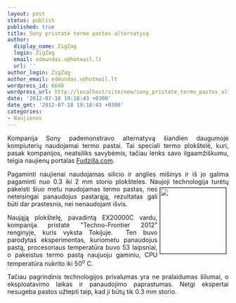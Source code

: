 ```yaml
---
layout: post
status: publish
published: true
title: Sony pristatė termo pastos alternatyvą
author:
  display_name: ZigZag
  login: ZigZag
  email: edmundas.v@hotmail.lt
  url: ''
author_login: ZigZag
author_email: edmundas.v@hotmail.lt
wordpress_id: 6648
wordpress_url: http://localhost/site/new/sony_pristate_termo_pastos_alternatyva/
date: '2012-07-18 19:18:43 +0300'
date_gmt: '2012-07-18 19:18:43 +0300'
categories:
- Naujienos
---
```

<p style="text-align: justify; ">
	<span style="text-align: justify; ">Kompanija Sony pademonstravo alternatyvą &scaron;iandien daugumoje kompiuterių naudojamai termo pastai. Tai speciali termo plok&scaron;telė, kuri, pasak kompanijos, neatsiliks savybėmis, tačiau lenks savo ilgaamži&scaron;kumu, teigia naujienų portalas </span><a href="http://www.fudzilla.com/home/item/27970-sony-comes-up-with-a-thermal-paste-alternative" style="text-align: justify; ">Fudzilla.com</a><span style="text-align: justify; ">. &nbsp;&nbsp;</span></p>
<p style="text-align: justify; ">
	Pagaminti naujienai naudojamas silicio ir anglies mi&scaron;inys ir i&scaron; jo galima pagaminti nuo 0.3 iki 2 mm storio plok&scaron;teles. Naujoji technologija turėtų pakeisti &scaron;iuo metu<img alt="" src="http://technews.lt/userfiles/THERMAL-GREASE1-5-unit.jpg" style="width: 150px; height: 150px; border-width: 1px; border-style: solid; margin: 5px; float: right; " /> naudojamas termo pastas, nes neteisingai panaudojus pastarąją, rezultatas gali būti dar prastesnis, nei nenaudojant i&scaron;vis.</p>
<p style="text-align: justify; ">
	Naująją plok&scaron;telę, pavadintą EX20000C vardu, kompanija pristatė &quot;Techno-Frontier 2012&quot; renginyje, kuris vyksta Tokijuje. &nbsp;Ten buvo parodytas eksperimentas, kuriometu&nbsp;panaudojus pastą, procesoriaus temperatūra buvo 53 laipsniai, o pakeistus termo pastą naujuoju gaminiu, CPU temperatūra nukrito iki 50<sup>o</sup> C. &nbsp;</p>
<p style="text-align: justify; ">
	Tačiau pagrindinis technologijos privalumas yra ne pralaidumas &scaron;ilumai, o eksploatavimo laikas ir panaudojimo paprastumas. Netgi ekspertai nesugeba pastos užtepti taip, kad ji būtų tik 0.3 mm storio.&nbsp;</p>
